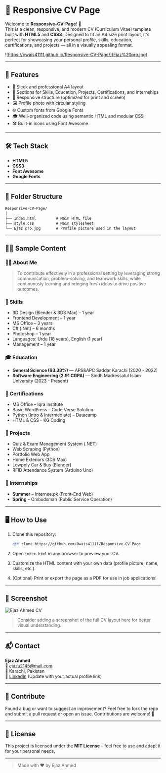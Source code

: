 # 📄 Responsive CV Page

Welcome to **Responsive-CV-Page**! 🎉  
This is a clean, responsive, and modern CV (Curriculum Vitae) template built with **HTML5** and **CSS3**. Designed to fit an A4 size print layout, it's perfect for showcasing your personal profile, skills, education, certifications, and projects — all in a visually appealing format.

![https://owais41111.github.io/Responsive-CV-Page/](Ejaz%20pro.jpg) <!-- You can replace this with an actual screenshot if hosted -->

---

## 🚀 Features

- 🎨 Sleek and professional A4 layout
- 💼 Sections for Skills, Education, Projects, Certifications, and Internships
- 📱 Responsive structure (optimized for print and screen)
- 🖼️ Profile photo with circular styling
- 🌐 Custom fonts from Google Fonts
- 🎓 Well-organized code using semantic HTML and modular CSS
- 🛠️ Built-in icons using Font Awesome

---

## 🛠️ Tech Stack

- **HTML5**
- **CSS3**
- **Font Awesome**
- **Google Fonts**

---

## 📂 Folder Structure

```
Responsive-CV-Page/
│
├── index.html         # Main HTML file
├── style.css          # Main stylesheet
└── Ejaz pro.jpg       # Profile picture used in the layout
```

---

## 🧑‍💼 Sample Content

### 👨‍💻 About Me
> To contribute effectively in a professional setting by leveraging strong communication, problem-solving, and teamwork skills, while continuously learning and bringing fresh ideas to drive positive outcomes.

### 🧠 Skills
- 3D Design (Blender & 3DS Max) – 1 year
- Frontend Development – 1 year
- MS Office – 3 years
- C# (.Net) – 6 months
- Photoshop – 1 year
- Languages: Urdu (18 years), English (1 year)
- Management – 1 year

### 🎓 Education
- **General Science (63.33%)** — APS&APC Saddar Karachi (2020 - 2022)  
- **Software Engineering (2.91 CGPA)** — Sindh Madressatul Islam University (2023 - Present)

### 📜 Certifications
- MS Office – Iqra Institute
- Basic WordPress – Code Verse Solution
- Python (Intro & Intermediate) – Datacamp
- HTML & CSS – KG Coding

### 💼 Projects
- Quiz & Exam Management System (.NET)
- Web Scraping (Python)
- Portfolio Web App
- Home Exteriors (3DS Max)
- Lowpoly Car & Bus (Blender)
- RFID Attendance System (Arduino Uno)

### 🧪 Internships
- **Summer** – Internee.pk (Front-End Web)
- **Spring** – Ombudsman (Public Service Operation)

---

## 🖥️ How to Use

1. Clone this repository:
   ```bash
   git clone https://github.com/Owais41111/Responsive-CV-Page
   ```

2. Open `index.html` in any browser to preview your CV.

3. Customize the HTML content with your own data (profile picture, name, skills, etc.).

4. (Optional) Print or export the page as a PDF for use in job applications!

---

## 📸 Screenshot
![Ejaz Ahmed CV](https://github.com/user-attachments/assets/f098d509-fe09-4ac7-b3cd-fa8df45f08e0)
> Consider adding a screenshot of the full CV layout here for better visual understanding.

---

## 📬 Contact

**Ejaz Ahmed**  
📧 [ejaza2145@mail.com](mailto:ejaza2145@mail.com)  
📍 Karachi, Pakistan  
🔗 [LinkedIn](https://www.linkedin.com/in/ejaz-ahmed-602a02321/) (Update with your actual profile link)

---

## 🌟 Contribute

Found a bug or want to suggest an improvement? Feel free to fork the repo and submit a pull request or open an issue. Contributions are welcome! 🙌

---

## 📄 License

This project is licensed under the **MIT License** – feel free to use and adapt it for your personal needs.

---

> Made with ❤️ by Ejaz Ahmed
```
